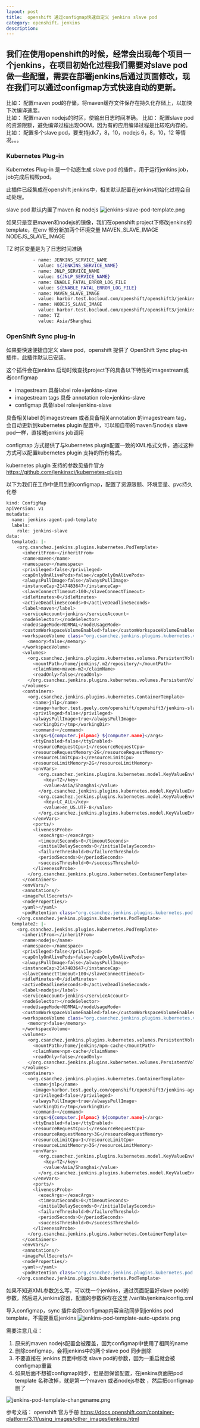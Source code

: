 ```yaml
---
layout: post
title:  openshift 通过configmap快速自定义 jenkins slave pod
category: openshift，jenkins
description: 
---
```


## 我们在使用openshift的时候，经常会出现每个项目一个jenkins，在项目初始化过程我们需要对slave pod做一些配置，需要在部署jenkins后通过页面修改，现在我们可以通过configmap方式快速自动的更新。

比如： 配置maven pod的存储，将maven缓存文件保存在持久化存储上，以加快下次编译速度。  
比如： 配置maven nodejs的时区，使输出日志时间准确。
比如： 配置slave pod的资源限额，避免编译过程出现OOM，因为有的应用编译过程是比较吃内存的。
比如： 配置多个slave pod，要支持jdk7，8，10，nodejs 6，8，10，12 等情况。。。

### Kubernetes Plug-in
Kubernetes Plug-in 是一个动态生成 slave pod 的插件，用于运行jenkins job，job完成后销毁pod。

此插件已经集成在openshift jenkins中，相关默认配置在jenkins初始化过程会自动处理。

slave pod 默认内置了maven 和 nodejs
![jenkins-slave-pod-template.png](../image/jenkins-slave-pod-template.png)

如果只是变更maven和nodejs的镜像，我们在openshift project下修改jenkins的template，在env 部分新加两个环境变量 MAVEN_SLAVE_IMAGE NODEJS_SLAVE_IMAGE

TZ 时区变量是为了日志时间准确

```bash
          - name: JENKINS_SERVICE_NAME
            value: ${JENKINS_SERVICE_NAME}
          - name: JNLP_SERVICE_NAME
            value: ${JNLP_SERVICE_NAME}
          - name: ENABLE_FATAL_ERROR_LOG_FILE
            value: ${ENABLE_FATAL_ERROR_LOG_FILE}
          - name: MAVEN_SLAVE_IMAGE
            value: harbor.test.bocloud.com/openshift/openshift3/jenkins-slave-maven-rhel7:v3.11.141-settings-oraclejdk678-skope
          - name: NODEJS_SLAVE_IMAGE
            value: harbor.test.bocloud.com/openshift/openshift3/jenkins-agent-nodejs-6-8-10-12-rhel7:v3.11.141
          - name: TZ
            value: Asia/Shanghai


```

### OpenShift Sync plug-in
如果要快速便捷自定义 slave pod，openshift 提供了 OpenShift Sync plug-in 插件，此插件默认已安装。

这个插件会在jenkins 启动时候查找project下的具备以下特性的imagestream或者configmap
* imagestream 具备label  role=jenkins-slave
* imagestream tags 具备 annotation  role=jenkins-slave
* configmap 具备label  role=jenkins-slave

具备相关label 的imagestream 或者具备相关annotation 的imagestream tag，会自动更新到kubernetes plugin 配置中，可以和自带的maven与nodejs slave pod一样，直接被jenkins job调用

configmap 方式提供了与kubernetes plugin配置一致的XML格式文件，通过这种方式可以配置kubernetes plugin 支持的所有格式。

kubernetes plugin 支持的参数见插件官方
https://github.com/jenkinsci/kubernetes-plugin

以下为我们在工作中使用到的configmap，配置了资源限额、环境变量、pvc持久化卷

```bash
kind: ConfigMap
apiVersion: v1
metadata:
  name: jenkins-agent-pod-template
  labels:
    role: jenkins-slave
data:
  template1: |-
    <org.csanchez.jenkins.plugins.kubernetes.PodTemplate>
      <inheritFrom></inheritFrom>
      <name>maven</name>
      <namespace></namespace>
      <privileged>false</privileged>
      <capOnlyOnAlivePods>false</capOnlyOnAlivePods>
      <alwaysPullImage>false</alwaysPullImage>
      <instanceCap>2147483647</instanceCap>
      <slaveConnectTimeout>100</slaveConnectTimeout>
      <idleMinutes>0</idleMinutes>
      <activeDeadlineSeconds>0</activeDeadlineSeconds>
      <label>maven</label>
      <serviceAccount>jenkins</serviceAccount>
      <nodeSelector></nodeSelector>
      <nodeUsageMode>NORMAL</nodeUsageMode>
      <customWorkspaceVolumeEnabled>false</customWorkspaceVolumeEnabled>
      <workspaceVolume class="org.csanchez.jenkins.plugins.kubernetes.volumes.workspace.EmptyDirWorkspaceVolume">
        <memory>false</memory>
      </workspaceVolume>
      <volumes>
        <org.csanchez.jenkins.plugins.kubernetes.volumes.PersistentVolumeClaim>
          <mountPath>/home/jenkins/.m2/repository/</mountPath>
          <claimName>maven-m2</claimName>
          <readOnly>false</readOnly>
        </org.csanchez.jenkins.plugins.kubernetes.volumes.PersistentVolumeClaim>
      </volumes>
      <containers>
        <org.csanchez.jenkins.plugins.kubernetes.ContainerTemplate>
          <name>jnlp</name>
          <image>harbor.test.geely.com/openshift/openshift3/jenkins-slave-maven-rhel7:v3.11.141-settings-oraclejdk678-skope</image>
          <privileged>false</privileged>
          <alwaysPullImage>true</alwaysPullImage>
          <workingDir>/tmp</workingDir>
          <command></command>
          <args>${computer.jnlpmac} ${computer.name}</args>
          <ttyEnabled>false</ttyEnabled>
          <resourceRequestCpu>1</resourceRequestCpu>
          <resourceRequestMemory>2G</resourceRequestMemory>
          <resourceLimitCpu>1</resourceLimitCpu>
          <resourceLimitMemory>2G</resourceLimitMemory>
          <envVars>
            <org.csanchez.jenkins.plugins.kubernetes.model.KeyValueEnvVar>
              <key>TZ</key>
              <value>Asia/Shanghai</value>
            </org.csanchez.jenkins.plugins.kubernetes.model.KeyValueEnvVar>
            <org.csanchez.jenkins.plugins.kubernetes.model.KeyValueEnvVar>
              <key>LC_ALL</key>
              <value>en_US.UTF-8</value>
            </org.csanchez.jenkins.plugins.kubernetes.model.KeyValueEnvVar>
          </envVars>
          <ports/>
          <livenessProbe>
            <execArgs></execArgs>
            <timeoutSeconds>0</timeoutSeconds>
            <initialDelaySeconds>0</initialDelaySeconds>
            <failureThreshold>0</failureThreshold>
            <periodSeconds>0</periodSeconds>
            <successThreshold>0</successThreshold>
          </livenessProbe>
        </org.csanchez.jenkins.plugins.kubernetes.ContainerTemplate>
      </containers>
      <envVars/>
      <annotations/>
      <imagePullSecrets/>
      <nodeProperties/>
      <yaml></yaml>
      <podRetention class="org.csanchez.jenkins.plugins.kubernetes.pod.retention.Default"/>
    </org.csanchez.jenkins.plugins.kubernetes.PodTemplate>
  template2: |-
    <org.csanchez.jenkins.plugins.kubernetes.PodTemplate>
      <inheritFrom></inheritFrom>
      <name>nodejs</name>
      <namespace></namespace>
      <privileged>false</privileged>
      <capOnlyOnAlivePods>false</capOnlyOnAlivePods>
      <alwaysPullImage>false</alwaysPullImage>
      <instanceCap>2147483647</instanceCap>
      <slaveConnectTimeout>100</slaveConnectTimeout>
      <idleMinutes>0</idleMinutes>
      <activeDeadlineSeconds>0</activeDeadlineSeconds>
      <label>nodejs</label>
      <serviceAccount>jenkins</serviceAccount>
      <nodeSelector></nodeSelector>
      <nodeUsageMode>NORMAL</nodeUsageMode>
      <customWorkspaceVolumeEnabled>false</customWorkspaceVolumeEnabled>
      <workspaceVolume class="org.csanchez.jenkins.plugins.kubernetes.volumes.workspace.EmptyDirWorkspaceVolume">
        <memory>false</memory>
      </workspaceVolume>
      <volumes>
        <org.csanchez.jenkins.plugins.kubernetes.volumes.PersistentVolumeClaim>
          <mountPath>/home/jenkins/npm-cache</mountPath>
          <claimName>npm-cache</claimName>
          <readOnly>false</readOnly>
        </org.csanchez.jenkins.plugins.kubernetes.volumes.PersistentVolumeClaim>
      </volumes>
      <containers>
        <org.csanchez.jenkins.plugins.kubernetes.ContainerTemplate>
          <name>jnlp</name>
          <image>harbor.test.geely.com/openshift/openshift3/jenkins-agent-nodejs-6-8-10-12-rhel7:v3.11.141-geely</image>
          <privileged>false</privileged>
          <alwaysPullImage>true</alwaysPullImage>
          <workingDir>/tmp</workingDir>
          <command></command>
          <args>${computer.jnlpmac} ${computer.name}</args>
          <ttyEnabled>false</ttyEnabled>
          <resourceRequestCpu>1</resourceRequestCpu>
          <resourceRequestMemory>3G</resourceRequestMemory>
          <resourceLimitCpu>1</resourceLimitCpu>
          <resourceLimitMemory>3G</resourceLimitMemory>
          <envVars>
            <org.csanchez.jenkins.plugins.kubernetes.model.KeyValueEnvVar>
              <key>TZ</key>
              <value>Asia/Shanghai</value>
            </org.csanchez.jenkins.plugins.kubernetes.model.KeyValueEnvVar>
          </envVars>
          <ports/>
          <livenessProbe>
            <execArgs></execArgs>
            <timeoutSeconds>0</timeoutSeconds>
            <initialDelaySeconds>0</initialDelaySeconds>
            <failureThreshold>0</failureThreshold>
            <periodSeconds>0</periodSeconds>
            <successThreshold>0</successThreshold>
          </livenessProbe>
        </org.csanchez.jenkins.plugins.kubernetes.ContainerTemplate>
      </containers>
      <envVars/>
      <annotations/>
      <imagePullSecrets/>
      <nodeProperties/>
      <yaml></yaml>
      <podRetention class="org.csanchez.jenkins.plugins.kubernetes.pod.retention.Default"/>
    </org.csanchez.jenkins.plugins.kubernetes.PodTemplate>

```

如果不知道XML参数怎么写，可以找一个jenkins，通过页面配置好slave pod的参数，然后进入jenkins容器，配置的参数保存在这里 /var/lib/jenkins/config.xml

导入configmap，sync 插件会把configmap内容自动同步到jenkins pod template，不需要重启jenkins
![jenkins-pod-template-auto-update.png](../image/jenkins-pod-template-auto-update.png)

需要注意几点：
1. 原来的maven nodejs配置会被覆盖，因为configmap中使用了相同的name
2. 删除configmap，会将jenkins中的两个slave pod 同步删除
3. 不要直接在 jenkins 页面中修改 slave pod的参数，因为一重启就会被configmap重置
4. 如果后面不想被configmap同步，但是想保留配置，在jenkins页面把pod template 名称改掉，就是第一个maven 或者nodejs参数
   ，然后把configmap 删了

![jenkins-pod-template-changename.png](../image/jenkins-pod-template-changename.png)


参考文档：
openshift 官方手册
https://docs.openshift.com/container-platform/3.11/using_images/other_images/jenkins.html
